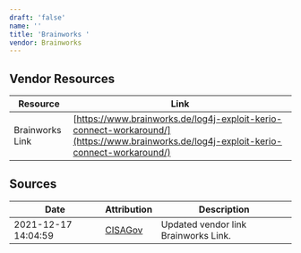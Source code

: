 ```yaml
---
draft: 'false'
name: ''
title: 'Brainworks '
vendor: Brainworks
---
```


## Vendor Resources
| Resource | Link |
| --- | --- |
| Brainworks Link | [https://www.brainworks.de/log4j-exploit-kerio-connect-workaround/](https://www.brainworks.de/log4j-exploit-kerio-connect-workaround/) |



## Sources
| Date | Attribution | Description |
| --- | --- | --- |
| 2021-12-17 14:04:59 | [CISAGov](https://raw.githubusercontent.com/cisagov/log4j-affected-db/develop/README.md) | Updated vendor link Brainworks Link.  |
